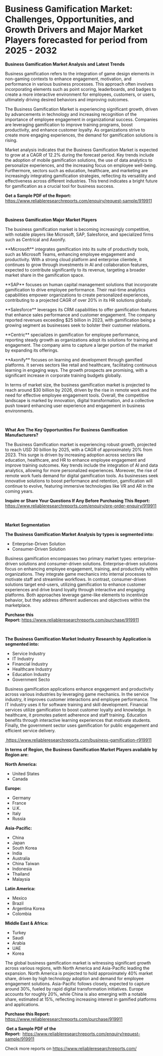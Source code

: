 <p><h1>Business Gamification Market: Challenges, Opportunities, and Growth Drivers and Major Market Players forecasted for period from 2025 - 2032</h1></p><p><strong>Business Gamification Market Analysis and Latest Trends</strong></p>
<p><p>Business gamification refers to the integration of game design elements in non-gaming contexts to enhance engagement, motivation, and performance in various business processes. This approach often involves incorporating elements such as point scoring, leaderboards, and badges to create a more interactive environment for employees, customers, or users, ultimately driving desired behaviors and improving outcomes.</p><p>The Business Gamification Market is experiencing significant growth, driven by advancements in technology and increasing recognition of the importance of employee engagement in organizational success. Companies are leveraging gamification to improve training programs, boost productivity, and enhance customer loyalty. As organizations strive to create more engaging experiences, the demand for gamification solutions is rising.</p><p>Market analysis indicates that the Business Gamification Market is expected to grow at a CAGR of 12.2% during the forecast period. Key trends include the adoption of mobile gamification solutions, the use of data analytics to personalize experiences, and the increasing focus on employee well-being. Furthermore, sectors such as education, healthcare, and marketing are increasingly integrating gamification strategies, reflecting its versatility and effectiveness across different industries. This trend indicates a bright future for gamification as a crucial tool for business success.</p></p>
<p><strong>Get a Sample PDF of the Report:&nbsp;</strong> <a href="https://www.reliableresearchreports.com/enquiry/request-sample/919911?utm_campaign=3207&utm_medium=2&utm_source=Github&utm_content=ia&utm_term=07032025&utm_id=business-gamification">https://www.reliableresearchreports.com/enquiry/request-sample/919911</a></p>
<p>&nbsp;</p>
<p><strong>Business Gamification Major Market Players</strong></p>
<p><p>The business gamification market is becoming increasingly competitive, with notable players like Microsoft, SAP, Salesforce, and specialized firms such as Centrical and Axonify. </p><p>**Microsoft** integrates gamification into its suite of productivity tools, such as Microsoft Teams, enhancing employee engagement and productivity. With a strong cloud platform and enterprise clientele, it continues to grow through investments in AI and collaboration features, expected to contribute significantly to its revenue, targeting a broader market share in the gamification space.</p><p>**SAP** focuses on human capital management solutions that incorporate gamification to drive employee performance. Their real-time analytics capabilities empower organizations to create personalized experiences, contributing to a projected CAGR of over 20% in its HR solutions globally.</p><p>**Salesforce** leverages its CRM capabilities to offer gamification features that enhance sales performance and customer engagement. The company reported revenues exceeding $25 billion in 2023, with gamification being a growing segment as businesses seek to bolster their customer relations.</p><p>**Centric** specializes in gamification for employee performance, reporting steady growth as organizations adopt its solutions for training and engagement. The company aims to capture a larger portion of the market by expanding its offerings.</p><p>**Axonify** focuses on learning and development through gamified platforms. It serves sectors like retail and healthcare, facilitating continuous learning in engaging ways. The growth prospects are promising, with a significant increase in corporate training budgets globally.</p><p>In terms of market size, the business gamification market is projected to reach around $30 billion by 2026, driven by the rise in remote work and the need for effective employee engagement tools. Overall, the competitive landscape is marked by innovation, digital transformation, and a collective push toward enhancing user experience and engagement in business environments.</p></p>
<p>&nbsp;</p>
<p><strong>What Are The Key Opportunities For Business Gamification Manufacturers?</strong></p>
<p><p>The Business Gamification market is experiencing robust growth, projected to reach USD 30 billion by 2025, with a CAGR of approximately 20% from 2023. This surge is driven by increasing adoption across sectors like education, healthcare, and HR to enhance employee engagement and improve training outcomes. Key trends include the integration of AI and data analytics, allowing for more personalized experiences. Moreover, the rise of remote work fuels demand for digital gamification tools. As businesses seek innovative solutions to boost performance and retention, gamification will continue to evolve, featuring immersive technologies like VR and AR in the coming years.</p></p>
<p><strong>Inquire or Share Your Questions If Any Before Purchasing This Report:</strong> <a href="https://www.reliableresearchreports.com/enquiry/pre-order-enquiry/919911?utm_campaign=3207&utm_medium=2&utm_source=Github&utm_content=ia&utm_term=07032025&utm_id=business-gamification">https://www.reliableresearchreports.com/enquiry/pre-order-enquiry/919911</a></p>
<p>&nbsp;</p>
<p><strong>Market Segmentation</strong></p>
<p><strong>The Business Gamification Market Analysis by types is segmented into:</strong></p>
<p><ul><li>Enterprise-Driven Solution</li><li>Consumer-Driven Solution</li></ul></p>
<p><p>Business gamification encompasses two primary market types: enterprise-driven solutions and consumer-driven solutions. Enterprise-driven solutions focus on enhancing employee engagement, training, and productivity within organizations. They integrate game mechanics into internal processes to motivate staff and streamline workflows. In contrast, consumer-driven solutions target end-users, utilizing gamification to enhance customer experiences and drive brand loyalty through interactive and engaging platforms. Both approaches leverage game-like elements to incentivize behavior, but they address different audiences and objectives within the marketplace.</p></p>
<p><strong>Purchase this Report:&nbsp;</strong><a href="https://www.reliableresearchreports.com/purchase/919911?utm_campaign=3207&utm_medium=2&utm_source=Github&utm_content=ia&utm_term=07032025&utm_id=business-gamification">https://www.reliableresearchreports.com/purchase/919911</a></p>
<p>&nbsp;</p>
<p><strong>The Business Gamification Market Industry Research by Application is segmented into:</strong></p>
<p><ul><li>Service Industry</li><li>IT Industry</li><li>Financial Industry</li><li>Healthcare Industry</li><li>Education Industry</li><li>Government Secto</li></ul></p>
<p><p>Business gamification applications enhance engagement and productivity across various industries by leveraging game mechanics. In the service industry, it improves customer interactions and employee performance. The IT industry uses it for software training and skill development. Financial services utilize gamification to boost customer loyalty and knowledge. In healthcare, it promotes patient adherence and staff training. Education benefits through interactive learning experiences that motivate students. Finally, the government sector uses gamification for public engagement and efficient service delivery.</p></p>
<p><a href="https://www.reliableresearchreports.com/business-gamification-r919911?utm_campaign=3207&utm_medium=2&utm_source=Github&utm_content=ia&utm_term=07032025&utm_id=business-gamification">&nbsp;https://www.reliableresearchreports.com/business-gamification-r919911</a></p>
<p><strong>In terms of Region, the Business Gamification Market Players available by Region are:</strong></p>
<p>
    <p> <strong> North America: </strong>
        <ul>
            <li>United States</li>
            <li>Canada</li>
        </ul>
        </p> 
    <p> <strong> Europe: </strong>
        <ul>
            <li>Germany</li>
            <li>France</li>
            <li>U.K.</li>
            <li>Italy</li>
            <li>Russia</li>
        </ul>
        </p> 
    <p> <strong> Asia-Pacific: </strong>
        <ul>
            <li>China</li>
            <li>Japan</li>
            <li>South Korea</li>
            <li>India</li>
            <li>Australia</li>
            <li>China Taiwan</li>
            <li>Indonesia</li>
            <li>Thailand</li>
            <li>Malaysia</li>
        </ul>
        </p> 
    <p> <strong> Latin America: </strong>
        <ul>
            <li>Mexico</li>
            <li>Brazil</li>
            <li>Argentina Korea</li>
            <li>Colombia</li>
        </ul>
        </p> 
    <p> <strong> Middle East & Africa: </strong>
        <ul>
            <li>Turkey</li>
            <li>Saudi</li>
            <li>Arabia</li>
            <li>UAE</li>
            <li>Korea</li>
        </ul>
    </p>
    </p>
<p><p>The global business gamification market is witnessing significant growth across various regions, with North America and Asia-Pacific leading the expansion. North America is projected to hold approximately 40% market share, driven by high technology adoption and demand for employee engagement solutions. Asia-Pacific follows closely, expected to capture around 30%, fueled by rapid digital transformation initiatives. Europe accounts for roughly 20%, while China is also emerging with a notable share, estimated at 15%, reflecting increasing interest in gamified platforms and applications.</p></p>
<p><strong>Purchase this Report: </strong><a href="https://www.reliableresearchreports.com/purchase/919911?utm_campaign=3207&utm_medium=2&utm_source=Github&utm_content=ia&utm_term=07032025&utm_id=business-gamification">https://www.reliableresearchreports.com/purchase/919911</a></p>
<p>&nbsp;<strong>Get a Sample PDF of the Report:&nbsp;&nbsp;</strong><a href="https://www.reliableresearchreports.com/enquiry/request-sample/919911?utm_campaign=3207&utm_medium=2&utm_source=Github&utm_content=ia&utm_term=07032025&utm_id=business-gamification">https://www.reliableresearchreports.com/enquiry/request-sample/919911</a></p>
<p><strong></strong></p>
<p>Check more reports on <a href="https://www.reliableresearchreports.com/?utm_campaign=3207&utm_medium=2&utm_source=Github&utm_content=ia&utm_term=07032025&utm_id=business-gamification">https://www.reliableresearchreports.com/</a></p>